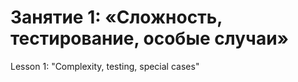 # Занятие 1: «Сложность, тестирование, особые случаи»

Lesson 1: "Complexity, testing, special cases"
